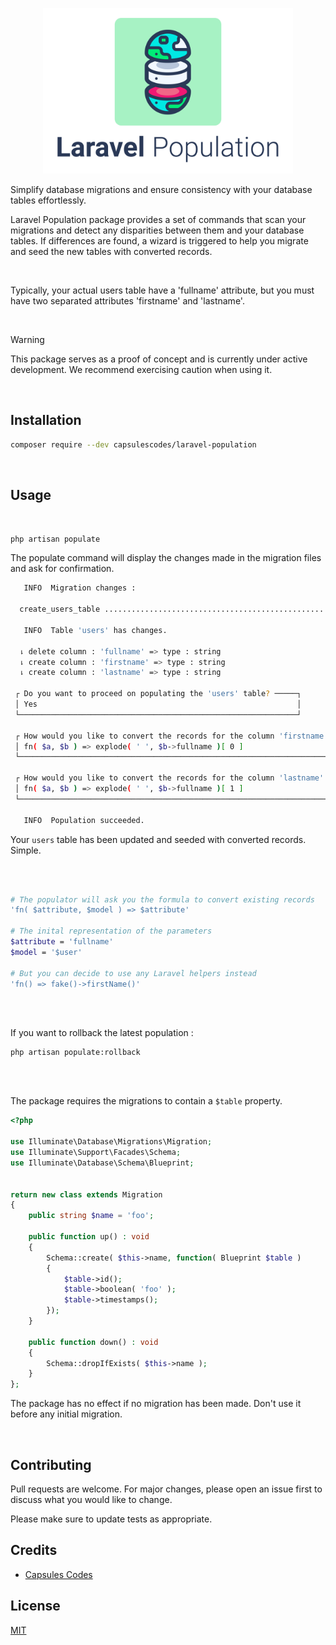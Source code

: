 
<p align="center"><img src="capsules-laravel-population-image.png" width="400px" height="265px" alt="Laravel Population" /></p>

Simplify database migrations and ensure consistency with your database tables effortlessly.

Laravel Population package provides a set of commands that scan your migrations and detect any disparities between them and your database tables. If differences are found, a wizard is triggered to help you migrate and seed the new tables with converted records.

<br>

Typically, your actual users table have a 'fullname' attribute, but you must have two separated attributes 'firstname' and 'lastname'.

<br>

> [!WARNING]
> This package serves as a proof of concept and is currently under active development. We recommend exercising caution when using it.

<br>

## Installation

```bash
composer require --dev capsulescodes/laravel-population
```

<br>

## Usage

<br>

```bash
php artisan populate
```

The populate command will display the changes made in the migration files and ask for confirmation.

```bash
   INFO  Migration changes :

  create_users_table .......................................................................................................................... DONE

   INFO  Table 'users' has changes.

  ⇂ delete column : 'fullname' => type : string
  ⇂ create column : 'firstname' => type : string
  ⇂ create column : 'lastname' => type : string

 ┌ Do you want to proceed on populating the 'users' table? ─────┐
 │ Yes                                                          │
 └──────────────────────────────────────────────────────────────┘

 ┌ How would you like to convert the records for the column 'firstname' of type 'string'?  'fn( $attribute, $model ) => $attribute' ┐
 │ fn( $a, $b ) => explode( ' ', $b->fullname )[ 0 ]                                                                                │
 └──────────────────────────────────────────────────────────────────────────────────────────────────────────────────────────────────┘

 ┌ How would you like to convert the records for the column 'lastname' of type 'string'?  'fn( $attribute, $model ) => $attribute' ┐
 │ fn( $a, $b ) => explode( ' ', $b->fullname )[ 1 ]                                                                               │
 └─────────────────────────────────────────────────────────────────────────────────────────────────────────────────────────────────┘

   INFO  Population succeeded.
   ```

Your `users` table has been updated and seeded with converted records. Simple.

<br>
<br>

```bash
# The populator will ask you the formula to convert existing records
'fn( $attribute, $model ) => $attribute'

# The inital representation of the parameters
$attribute = 'fullname'
$model = '$user'

# But you can decide to use any Laravel helpers instead
'fn() => fake()->firstName()'
```

<br>
<br>

If you want to rollback the latest population :

```
php artisan populate:rollback
```

<br>
<br>

The package requires the migrations to contain a `$table` property.

```php
<?php

use Illuminate\Database\Migrations\Migration;
use Illuminate\Support\Facades\Schema;
use Illuminate\Database\Schema\Blueprint;


return new class extends Migration
{
    public string $name = 'foo';

    public function up() : void
    {
        Schema::create( $this->name, function( Blueprint $table )
        {
            $table->id();
            $table->boolean( 'foo' );
            $table->timestamps();
        });
    }

    public function down() : void
    {
        Schema::dropIfExists( $this->name );
    }
};
```

The package has no effect if no migration has been made. Don't use it before any initial migration.

<br>

## Contributing

Pull requests are welcome. For major changes, please open an issue first
to discuss what you would like to change.

Please make sure to update tests as appropriate.

## Credits

- [Capsules Codes](https://github.com/capsulescodes)

## License

[MIT](https://choosealicense.com/licenses/mit/)
